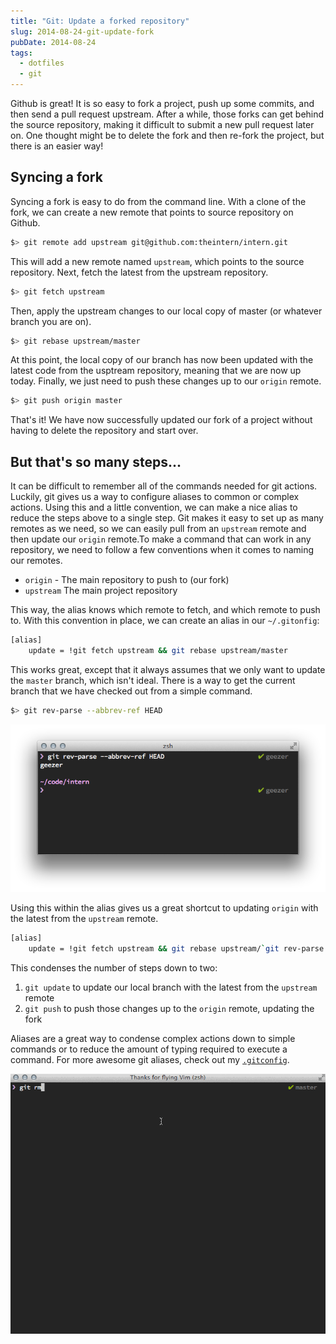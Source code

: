 ```yaml
---
title: "Git: Update a forked repository"
slug: 2014-08-24-git-update-fork
pubDate: 2014-08-24
tags:
  - dotfiles
  - git
---
```


Github is great! It is so easy to fork a project, push up some commits, and then send a pull request upstream. After a while, those forks can get behind the source repository, making it difficult to submit a new pull request later on. One thought might be to delete the fork and then re-fork the project, but there is an easier way!

## Syncing a fork

Syncing a fork is easy to do from the command line. With a clone of the fork, we can create a new remote that points to source repository on Github.

```bash
$> git remote add upstream git@github.com:theintern/intern.git
```

This will add a new remote named `upstream`, which points to the source repository. Next, fetch the latest from the upstream repository.

```bash
$> git fetch upstream
```

Then, apply the upstream changes to our local copy of master (or whatever branch you are on).

```bash
$> git rebase upstream/master
```

At this point, the local copy of our branch has now been updated with the latest code from the usptream repository, meaning that we are now up today. Finally, we just need to push these changes up to our `origin` remote.

```bash
$> git push origin master
```

That's it! We have now successfully updated our fork of a project without having to delete the repository and start over.

## But that's so many steps...

It can be difficult to remember all of the commands needed for git actions. Luckily, git gives us a way to configure aliases to common or complex actions. Using this and a little convention, we can make a nice alias to reduce the steps above to a single step. Git makes it easy to set up as many remotes as we need, so we can easily pull from an `upstream` remote and then update our `origin` remote.To make a command that can work in any repository, we need to follow a few conventions when it comes to naming our remotes.

* `origin` - The main repository to push to (our fork)
* `upstream` The main project repository

This way, the alias knows which remote to fetch, and which remote to push to. With this convention in place, we can create an alias in our `~/.gitonfig`:

```bash
[alias]
	update = !git fetch upstream && git rebase upstream/master
```

This works great, except that it always assumes that we only want to update the `master` branch, which isn't ideal. There is a way to get the current branch that we have checked out from a simple command.

```bash
$> git rev-parse --abbrev-ref HEAD
```

![Git find current branch name](/img/posts/git-current-branch.png)

Using this within the alias gives us a great shortcut to updating `origin` with the latest from the `upstream` remote.

```bash
[alias]
    update = !git fetch upstream && git rebase upstream/`git rev-parse --abbrev-ref HEAD`
```

This condenses the number of steps down to two:

1. `git update` to update our local branch with the latest from the `upstream` remote
1. `git push` to push those changes up to the `origin` remote, updating the fork

Aliases are a great way to condense complex actions down to simple commands or to reduce the amount of typing required to execute a command. For more awesome git aliases, check out my [`.gitconfig`](https://github.com/nicknisi/dotfiles/blob/master/git/gitconfig.symlink).

![git update usage](/img/posts/git-update.gif)
